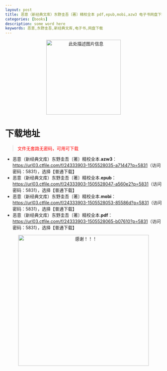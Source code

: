 ```yaml
---
layout: post
title: 恶意（新经典文库）东野圭吾〔著〕精校全本 pdf,epub,mobi,azw3 电子书网盘下载
categories: [books]
description: some word here
keywords: 恶意,东野圭吾,新经典文库,电子书,网盘下载
---
```


<div align="center"><img src="https://qweree.cn/wp-content/uploads/2025/05/e-yi.jpg" alt="此处描述图片信息" width="240px" height="auto"></div>

# 下载地址

> <p style="color:red" >文件无套路无密码，可用可下载</p>

- 恶意（新经典文库）东野圭吾〔著〕精校全本.**azw3**：<https://url03.ctfile.com/f/24333903-1505528035-a71447?p=5831>（访问密码：5831），选择【普通下载】
- 恶意（新经典文库）东野圭吾〔著〕精校全本.**epub**：<https://url03.ctfile.com/f/24333903-1505528047-a560e2?p=5831>（访问密码：5831），选择【普通下载】
- 恶意（新经典文库）东野圭吾〔著〕精校全本.**mobi**：<https://url03.ctfile.com/f/24333903-1505528053-85586d?p=5831>（访问密码：5831），选择【普通下载】
- 恶意（新经典文库）东野圭吾〔著〕精校全本.**pdf**：<https://url03.ctfile.com/f/24333903-1505528065-b07610?p=5831>（访问密码：5831），选择【普通下载】

<div align="center"><img src="https://pic.imgdb.cn/item/6707df6bd29ded1a8ce37031.gif" alt="感谢！！！" width="420px" height="auto"/></div>
